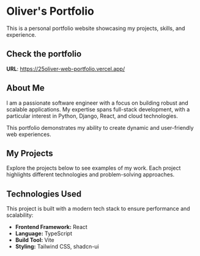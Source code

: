 # Oliver's Portfolio

This is a personal portfolio website showcasing my projects, skills, and experience.

## Check the portfolio

**URL**: https://25oliver-web-portfolio.vercel.app/


## About Me

I am a passionate software engineer with a focus on building robust and scalable applications. My expertise spans full-stack development, with a particular interest in Python, Django, React, and cloud technologies.

This portfolio demonstrates my ability to create dynamic and user-friendly web experiences.

## My Projects

Explore the projects below to see examples of my work. Each project highlights different technologies and problem-solving approaches.

## Technologies Used

This project is built with a modern tech stack to ensure performance and scalability:
-   **Frontend Framework:** React
-   **Language:** TypeScript
-   **Build Tool:** Vite
-   **Styling:** Tailwind CSS, shadcn-ui




